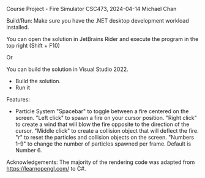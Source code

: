 ﻿Course Project - Fire Simulator
CSC473, 2024-04-14
Michael Chan

Build/Run:
Make sure you have the .NET desktop development workload installed. 

You can open the solution in JetBrains Rider and execute the program in the top right (Shift + F10)

Or

You can build the solution in Visual Studio 2022.
- Build the solution.
- Run it

Features:
- Particle System
"Spacebar" to toggle between a fire centered on the screen.
"Left click" to spawn a fire on your cursor position.
"Right click" to create a wind that will blow the fire opposite to the direction of the cursor.
"Middle click" to create a collision object that will deflect the fire.
"r" to reset the particles and collision objects on the screen.
"Numbers 1-9" to change the number of particles spawned per frame. Default is Number 6.

Acknowledgements:
The majority of the rendering code was adapted from https://learnopengl.com/ to C#. 